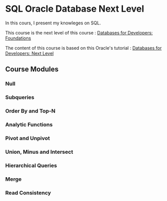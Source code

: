 # SQL Oracle Database Next Level

In this cours, I present my knowleges on SQL.

This course is the next level of this course : [Databases for Developers: Foundations](https://devgym.oracle.com/pls/apex/dg/class/databases-for-developers-foundations.html)

The content of this course is based on this Oracle's tutorial : [Databases for Developers: Next Level](https://devgym.oracle.com/pls/apex/dg/class/databases-for-developers-next-level.html)

## Course Modules
### Null     
### Subqueries
### Order By and Top-N
### Analytic Functions
### Pivot and Unpivot
### Union, Minus and Intersect
### Hierarchical Queries
### Merge
### Read Consistency

